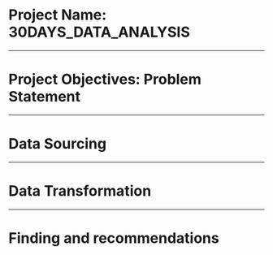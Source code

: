 # Project Name: 30DAYS_DATA_ANALYSIS


----
# Project Objectives: Problem Statement



-----
# Data Sourcing



-----
# Data Transformation



----
# Finding and recommendations
